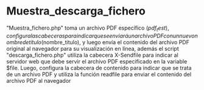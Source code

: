 # Muestra_descarga_fichero
"Muestra_fichero.php" toma un archivo PDF específico ($pdf_test), configura las cabeceras para indicar que se enviará un archivo PDF con un nuevo nombre de título ($nombre_titulo), y luego envía el contenido del archivo PDF original al navegador para su visualización en línea, además el script "descarga_fichero.php" utiliza la cabecera X-Sendfile para indicar al servidor web que debe servir el archivo PDF especificado en la variable $file. Luego, configura la cabecera de contenido para indicar que se trata de un archivo PDF y utiliza la función readfile para enviar el contenido del archivo PDF al navegador
